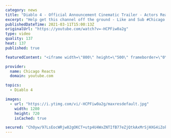 ```yaml
---
category: news
title: "Diablo 4 - Official Announcement Cinematic Trailer - Actors React"
excerpt: "Help get this channel off the ground - Like and Sub #Chicago #Blind #React."
publishedDateTime: 2021-03-11T15:00:13Z
originalUrl: "https://youtube.com/watch?v=-HCPFiw0a2g"
type: video
quality: 137
heat: 137
published: true

featuredContent: "<iframe width=\"800\" height=\"500\" frameborder=\"0\" src=\"https://www.youtube.com/embed/-HCPFiw0a2g\" allow=\"accelerometer; autoplay; encrypted-media; gyroscope; picture-in-picture\" allowfullscreen></iframe>"

provider:
  name: Chicago Reacts
  domain: youtube.com

topics:
  - Diablo 4

images:
  - url: "https://i.ytimg.com/vi/-HCPFiw0a2g/maxresdefault.jpg"
    width: 1280
    height: 720
    isCached: true

secured: "ChOyw/97LsEocWRjw82gOKCT+utp4U4WxZNTIfB77eZjQtkAxMrSjHXG4iZoknhSMHqUX3rHOqEsp/cO8F7MFA6ljOsGCLf65tHjDReNBJWByWMFBtmCPMed9yo8+mNuBbg2Bd/OrE7JHcf6R1rhsn1cVayFsi1lfc8ovcdLEsKfRwuEG8cdp3WvqIiGmYAiGrAHRKYEzqj7JxPA7Tr7XrQVA1QjzPz6NHADN6KFZfmS1pDaiZjl+b8tbv+2PnyJpf9zuQ0nN8uxA6KvprMC8rFgmGXzEZ6Xasd18lbGrhwi3HOgccrwMY/0mTa82i/Vgjv77rR035LTV/QZ3C1c8Bidh2KGs2TqeKCB2kYIfzJzH5ha+fnF9OAxqChZ2Q15r2JeKCQHK7lIJbUYKXysjL7MZ1fq3YOxf3uWvQu0BYHWN8O3otQh9gznfe82QwMn;I3jCxj4ccz1jw1PyFlHb9g=="
---
```


